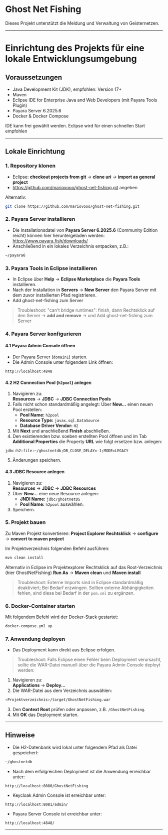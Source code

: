 
# Ghost Net Fishing

Dieses Projekt unterstützt die Meldung und Verwaltung von Geisternetzen.  

---

# Einrichtung des Projekts für eine lokale Entwicklungsumgebung

## Voraussetzungen

- Java Development Kit (JDK), empfohlen: Version 17+
- Maven
- Eclipse IDE for Enterprise Java and Web Developers (mit Payara Tools Plugin)
- Payara Server 6.2025.6
- Docker & Docker Compose

IDE kann frei gewählt werden. Eclipse wird für einen schnellen Start empfohlen

---

## Lokale Einrichtung

### 1. Repository klonen

- Eclipse: **checkout projects from git** → **clone uri** → **import as general project**
- https://github.com/mariovooo/ghost-net-fishing.git angeben

Alternativ:

```bash
git clone https://github.com/mariovooo/ghost-net-fishing.git
```

### 2. Payara Server installieren

- Die Installationsdatei von **Payara Server 6.2025.6** (Community Edition reicht) können hier heruntergeladen werden:  
  https://www.payara.fish/downloads/
- Anschließend in ein lokales Verzeichnis entpacken, z.B.:

```bash
~/payara6
```

### 3. Payara Tools in Eclipse installieren

- In Eclipse über **Help** → **Eclipse Marketplace** die **Payara Tools** installieren.
- Nach der Installation in **Servers** → **New Server** den Payara Server mit dem zuvor installierten Pfad registrieren.
- Add ghost-net-fishing zum Server
> Troubleshoot: "can't bridge runtimes": finish, dann Rechtsklick auf den Server → **add and remove** → und Add ghost-net-fishing zum Server

### 4. Payara Server konfigurieren

#### 4.1 Payara Admin Console öffnen

- Der Payara Server (`domain1`) starten.
- Die Admin Console unter folgendem Link öffnen:

```
http://localhost:4848
```

#### 4.2 H2 Connection Pool (`h2pool`) anlegen

1. Navigieren zu:  
   **Resources** → **JDBC** → **JDBC Connection Pools**
2. Falls nicht schon standardmäßig angelegt: Über **New...** einen neuen Pool erstellen:
   - **Pool Name:** `h2pool`
   - **Resource Type:** `javax.sql.DataSource`
   - **Database Driver Vendor:** `H2`
3. Mit **Next** und anschließend **Finish** abschließen.
4. Den existierenden bzw. soeben erstellten Pool öffnen und im Tab **Additional Properties** die Property **URL** wie folgt ersetzen bzw. anlegen:

```
jdbc:h2:file:~/ghostnetdb;DB_CLOSE_DELAY=-1;MODE=LEGACY
```

5. Änderungen speichern.

#### 4.3 JDBC Resource anlegen

1. Navigieren zu:  
   **Resources** → **JDBC** → **JDBC Resources**
2. Über **New...** eine neue Resource anlegen:
   - **JNDI Name:** `jdbc/ghostnetDS`
   - **Pool Name:** `h2pool` auswählen.
3. Speichern.

### 5. Projekt bauen

Zu Maven Projekt konvertieren: **Project Explorer Rechtsklick** → **configure** → **convert to maven project**

Im Projektverzeichnis folgenden Befehl ausführen:

```bash
mvn clean install
```

Alternativ in Eclipse im Projektexplorer Rechtsklick auf das Root-Verzeichnis (hier GhostNetFishing) **Run As** → **Maven clean** und **Maven install**

> Troubleshoot: Externe Imports sind in Eclipse standardmäßig deaktiviert; Bei Bedarf erzwingen. Sollten externe Abhängigkeiten fehlen, sind diese bei Bedarf in der `pom.xml` zu ergänzen.

### 6. Docker-Container starten

Mit folgendem Befehl wird der Docker-Stack gestartet:

```bash
docker-compose.yml up
```

### 7. Anwendung deployen

- Das Deployment kann direkt aus Eclipse erfolgen.

> Troubleshoot: Falls Eclipse einen Fehler beim Deployment verursacht, sollte die WAR-Datei manuell über die Payara Admin Console deployt werden:

1. Navigieren zu:  
   **Applications** → **Deploy...**
2. Die WAR-Datei aus dem Verzeichnis auswählen:

```bash
<Projektverzeichnis>/target/GhostNetFishing.war
```

3. Den **Context Root** prüfen oder anpassen, z.B. `/GhostNetFishing`.
4. Mit **OK** das Deployment starten.

---

## Hinweise

- Die H2-Datenbank wird lokal unter folgendem Pfad als Datei gespeichert:

```bash
~/ghostnetdb
```

- Nach dem erfolgreichen Deployment ist die Anwendung erreichbar unter:

```
http://localhost:8080/GhostNetFishing
```

- Keycloak Admin Console ist erreichbar unter:

```
http://localhost:8081/admin/
```

- Payara Server Console ist erreichbar unter:

```
http://localhost:4848/
```

---

